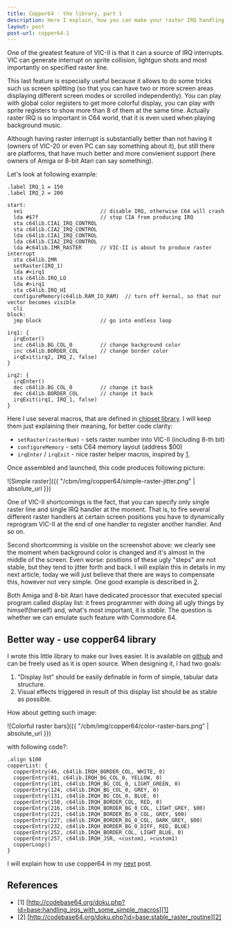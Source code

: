 ```yaml
---
title: Copper64 - the library, part 1
description: Here I explain, how you can make your raster IRQ handling code simpler and cleaner.
layout: post
post-url: copper64-1
---
```

One of the greatest feature of VIC-II is that it can a source of IRQ interrupts. VIC can generate interrupt on sprite collision, lightgun shots and most importantly on specified raster line. 

This last feature is especially useful because it allows to do some tricks such us screen splitting (so that you can have two or more screen areas displaying different screen modes or scrolled independently). You can play with global color registers to get more colorful display, you can play with sprite registers to show more than 8 of them at the same time. Actually raster IRQ is so important in C64 world, that it is even used when playing background music.

Although having raster interrupt is substantially better than not having it (owners of VIC-20 or even PC can say something about it), but still there are platforms, that have much better and more convienient support (here owners of Amiga or 8-bit Atari can say something).

Let's look at following example:

	.label IRQ_1 = 150
	.label IRQ_2 = 200

	start:
	  sei                         // disable IRQ, otherwise C64 will crash
	  lda #$7f                    // stop CIA from producing IRQ
	  sta c64lib.CIA1_IRQ_CONTROL
	  sta c64lib.CIA2_IRQ_CONTROL
	  lda c64lib.CIA1_IRQ_CONTROL
	  lda c64lib.CIA2_IRQ_CONTROL
	  lda #c64lib.IMR_RASTER      // VIC-II is about to produce raster interrupt
	  sta c64lib.IMR
	  setRaster(IRQ_1)
	  lda #<irq1
	  sta c64lib.IRQ_LO
	  lda #>irq1
	  sta c64lib.IRQ_HI
	  configureMemory(c64lib.RAM_IO_RAM)  // turn off kernal, so that our vector becomes visible
	  cli
	block:
	  jmp block                   // go into endless loop
	  
	irq1: {  
	  irqEnter()
	  inc c64lib.BG_COL_0         // change background color 
	  inc c64lib.BORDER_COL       // change border color
	  irqExit(irq2, IRQ_2, false)
	}  

	irq2: {
	  irqEnter()
	  dec c64lib.BG_COL_0         // change it back
	  dec c64lib.BORDER_COL       // change it back
	  irqExit(irq1, IRQ_1, false)
	}
	
Here I use several macros, that are defined in [chipset library](https://github.com/c64lib/chipset). I will keep them just explaining their meaning, for better code clarity:
* ```setRaster(rasterNum)``` - sets raster number into VIC-II (including 8-th bit)
* ```configureMemory``` - sets C64 memory layout (address $00)
* ```irqEnter``` / ```irqExit``` - nice raster helper macros, inspired by [1].

Once assembled and launched, this code produces following picture:

![Simple raster]({{ "/cbm/img/copper64/simple-raster-jitter.png" | absolute_url }})

One of VIC-II shortcomings is the fact, that you can specify only single raster line and single IRQ handler at the moment. That is, to fire several different raster handlers at certain screen positions you have to dynamically reprogram VIC-II at the end of one handler to register another handler. And so on.

Second shortcomming is visible on the screenshot above: we clearly see the moment when background color is changed and it's almost in the middle of the screen. Even worse: positions of these ugly "steps" are not stable, but they tend to jitter forth and back. I will explain this in details in my next article, today we will just believe that there are ways to compensate this, however not very simple. One good example is described in [2].

Both Amiga and 8-bit Atari have dedicated processor that executed special program called display list: it frees programmer with doing all ugly things by himself(herself) and, what's most important, it is *stable*. The question is whether we can emulate such feature with Commodore 64.

## Better way - use copper64 library
I wrote this little library to make our lives easier. It is available on [github](https://github.com/c64lib/copper64) and can be freely used as it is open source. When designing it, I had two goals:
1. "Display list" should be easily definable in form of simple, tabular data structure.
1. Visual effects triggered in result of this display list should be as stable as possible.

How about getting such image:

![Colorful raster bars]({{ "/cbm/img/copper64/color-raster-bars.png" | absolute_url }})


with following code?:

	.align $100
	copperList: {
	  copperEntry(46, c64lib.IRQH_BORDER_COL, WHITE, 0)
	  copperEntry(81, c64lib.IRQH_BG_COL_0, YELLOW, 0)
	  copperEntry(101, c64lib.IRQH_BG_COL_0, LIGHT_GREEN, 0)
	  copperEntry(124, c64lib.IRQH_BG_COL_0, GREY, 0)
	  copperEntry(131, c64lib.IRQH_BG_COL_0, BLUE, 0)
	  copperEntry(150, c64lib.IRQH_BORDER_COL, RED, 0)
	  copperEntry(216, c64lib.IRQH_BORDER_BG_0_COL, LIGHT_GREY, $00)
	  copperEntry(221, c64lib.IRQH_BORDER_BG_0_COL, GREY, $00)
	  copperEntry(227, c64lib.IRQH_BORDER_BG_0_COL, DARK_GREY, $00)
	  copperEntry(232, c64lib.IRQH_BORDER_BG_0_DIFF, RED, BLUE)
	  copperEntry(252, c64lib.IRQH_BORDER_COL, LIGHT_BLUE, 0)
	  copperEntry(257, c64lib.IRQH_JSR, <custom1, >custom1)
	  copperLoop()
	}
	
I will explain how to use copper64 in my [next](copper64-2) post.

## References
* \[1\] [http://codebase64.org/doku.php?id=base:handling_irqs_with_some_simple_macros][1]
* \[2\] [http://codebase64.org/doku.php?id=base:stable_raster_routine][2]

[1]: http://codebase64.org/doku.php?id=base:handling_irqs_with_some_simple_macros
[2]: http://codebase64.org/doku.php?id=base:stable_raster_routine